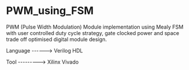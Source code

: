 # PWM_using_FSM
PWM (Pulse Width Modulation) Module implementation using Mealy FSM with user controlled duty cycle strategy, gate clocked power and space trade off optimised digital module design.

Language ------> Verilog HDL


Tool ---------> Xilinx Vivado
